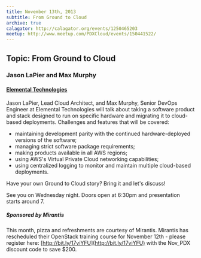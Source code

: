 ```yaml
---
title: November 13th, 2013
subtitle: From Ground to Cloud
archive: true
calagator: http://calagator.org/events/1250465203
meetup: http://www.meetup.com/PDXCloud/events/150441522/
---
```


## Topic: From Ground to Cloud
### Jason LaPier and Max Murphy
#### [Elemental Technologies](http://www.elementaltechnologies.com/company/careers)

Jason LaPier, Lead Cloud Architect, and Max Murphy, Senior DevOps Engineer at Elemental Technologies will talk about taking a software product and stack designed to run on specific hardware and migrating it to cloud-based deployments. Challenges and features that will be covered:

* maintaining development parity with the continued hardware-deployed versions of the software;
* managing strict software package requirements;
* making products available in all AWS regions;
* using AWS's Virtual Private Cloud networking capabilities;
* using centralized logging to monitor and maintain multiple cloud-based deployments.

Have your own Ground to Cloud story? Bring it and let's discuss!

See you on Wednesday night. Doors open at 6:30pm and presentation starts around 7.

##### Sponsored by Mirantis

This month, pizza and refreshments are courtesy of Mirantis. Mirantis has rescheduled their OpenStack training course for November 12th - please register here: [http://bit.ly/17viYFU](http://bit.ly/17viYFU) with the Nov_PDX discount code to save $200.

